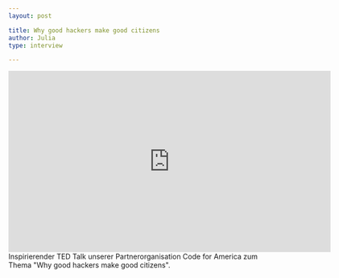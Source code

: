 ```yaml
---
layout: post

title: Why good hackers make good citizens
author: Julia
type: interview

---
```


<iframe src="https://embed-ssl.ted.com/talks/catherine_bracy_why_good_hackers_make_good_citizens.html" width="640" height="360" frameborder="0" scrolling="no" webkitAllowFullScreen mozallowfullscreen allowFullScreen></iframe>  Inspirierender TED Talk unserer Partnerorganisation Code for America zum Thema "Why good hackers make good citizens".
